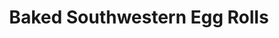 ---
title: Baked Southwestern Egg Rolls
source: Annie's Eats
source_url: http://annies-eats.com/2010/03/05/baked-southwestern-egg-rolls/
yield: 24 rolls
active_time: 
total_time: 
tags: 
  - american
  - mexican
image: /uploads/southwesternEggRolls.jpg
ingredients:
  <ul>
  <li>2 cups frozen corn, thawed</li>
  <li>1 (15 oz.) can black beans, rinsed and drained</li>
  <li>1 (10 oz.) package frozen chopped spinach, thawed and squeezed dry</li>
  <li>2 cups shredded Mexican cheese blend</li>
  <li>1 (4 oz.) can diced green chiles, drained</li>
  <li>4 green onions, chopped</li>
  <li>1 tsp. ground cumin</li>
  <li>1/2 tsp. chili powder</li>
  <li>1 tsp. salt</li>
  <li>1/2 tsp. pepper</li>
  <li>1/4 tsp. cayenne pepper</li>
  <li>1 package egg roll wrappers (about 24 total)</li>
  </ul>
instructions:
  <ol>
  <li>In a large bowl, combine everything but the egg roll wrappers. Mix well to blend.</li>
  </li>Lay an egg roll wrapper out on a work surface so that one of the corners is pointing toward you and place ¼ cup of the filling in the center. Fold the tip closest to you up over the filling, roll a bit, then take the points pointing outward and fold them in toward the center. Continue rolling into an egg roll shape until a small part of the remaining point is still free. Dip a finger in water or beaten egg and lightly brush on the edges of the free corner. Finish rolling and press to seal closed. Repeat with the remaining wrappers and filling.</li>
  <li>Preheat the oven to 425˚ F. Lightly oil a baking sheet with cooking spray. Place the sealed egg rolls on the baking sheet seam side down and spray the tops of the egg rolls with cooking spray.</li>
  <li>Bake for about 15 minutes, or until lightly brown, turning halfway through baking. Serve warm with salsa.</li>
  </ol>
---